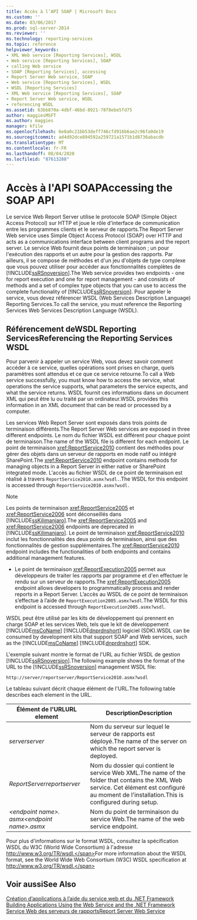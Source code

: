 ```yaml
---
title: Accès à l’API SOAP | Microsoft Docs
ms.custom: ''
ms.date: 03/06/2017
ms.prod: sql-server-2014
ms.reviewer: ''
ms.technology: reporting-services
ms.topic: reference
helpviewer_keywords:
- XML Web service [Reporting Services], WSDL
- Web service [Reporting Services], SOAP
- calling Web service
- SOAP [Reporting Services], accessing
- Report Server Web service, SOAP
- Web service [Reporting Services], WSDL
- WSDL [Reporting Services]
- XML Web service [Reporting Services], SOAP
- Report Server Web service, WSDL
- referencing WSDL
ms.assetid: 63bb870a-4dbf-46bd-8921-78f8ebe5fd75
author: maggiesMSFT
ms.author: maggies
manager: kfile
ms.openlocfilehash: 6e8a0c21bb53deff746cfd916b6ae2c96fa0de19
ms.sourcegitcommit: ad4d92dce894592a259721a1571b1d8736abacdb
ms.translationtype: MT
ms.contentlocale: fr-FR
ms.lasthandoff: 08/04/2020
ms.locfileid: "87613288"
---
```

# <a name="accessing-the-soap-api"></a><span data-ttu-id="32037-102">Accès à l'API  SOAP</span><span class="sxs-lookup"><span data-stu-id="32037-102">Accessing the SOAP API</span></span>
  <span data-ttu-id="32037-103">Le service Web Report Server utilise le protocole SOAP (Simple Object Access Protocol) sur HTTP et joue le rôle d'interface de communication entre les programmes clients et le serveur de rapports.</span><span class="sxs-lookup"><span data-stu-id="32037-103">The Report Server Web service uses Simple Object Access Protocol (SOAP) over HTTP and acts as a communications interface between client programs and the report server.</span></span> <span data-ttu-id="32037-104">Le service Web fournit deux points de terminaison ; un pour l'exécution des rapports et un autre pour la gestion des rapports. Par ailleurs, il se compose de méthodes et d'un jeu d'objets de type complexe que vous pouvez utiliser pour accéder aux fonctionnalités complètes de [!INCLUDE[ssRSnoversion](../../includes/ssrsnoversion-md.md)].</span><span class="sxs-lookup"><span data-stu-id="32037-104">The Web service provides two endpoints - one for report execution and one for report management - and consists of methods and a set of complex type objects that you can use to access the complete functionality of [!INCLUDE[ssRSnoversion](../../includes/ssrsnoversion-md.md)].</span></span> <span data-ttu-id="32037-105">Pour appeler le service, vous devez référencer WSDL (Web Services Description Language) Reporting Services.</span><span class="sxs-lookup"><span data-stu-id="32037-105">To call the service, you must reference the Reporting Services Web Services Description Language (WSDL).</span></span>  
  
## <a name="referencing-the-reporting-services-wsdl"></a><span data-ttu-id="32037-106">Référencement deWSDL Reporting Services</span><span class="sxs-lookup"><span data-stu-id="32037-106">Referencing the Reporting Services WSDL</span></span>  
 <span data-ttu-id="32037-107">Pour parvenir à appeler un service Web, vous devez savoir comment accéder à ce service, quelles opérations sont prises en charge, quels paramètres sont attendus et ce que ce service retourne.</span><span class="sxs-lookup"><span data-stu-id="32037-107">To call a Web service successfully, you must know how to access the service, what operations the service supports, what parameters the service expects, and what the service returns.</span></span> <span data-ttu-id="32037-108">WSDL fournit ces informations dans un document XML qui peut être lu ou traité par un ordinateur.</span><span class="sxs-lookup"><span data-stu-id="32037-108">WSDL provides this information in an XML document that can be read or processed by a computer.</span></span>  
  
 <span data-ttu-id="32037-109">Les services Web Report Server sont exposés dans trois points de terminaison différents.</span><span class="sxs-lookup"><span data-stu-id="32037-109">The Report Server Web services are exposed in three different endpoints.</span></span> <span data-ttu-id="32037-110">Le nom du fichier WSDL est différent pour chaque point de terminaison.</span><span class="sxs-lookup"><span data-stu-id="32037-110">The name of the WSDL file is different for each endpoint.</span></span> <span data-ttu-id="32037-111">Le point de terminaison <xref:ReportService2010> contient des méthodes pour gérer des objets dans un serveur de rapports en mode natif ou intégré SharePoint.</span><span class="sxs-lookup"><span data-stu-id="32037-111">The <xref:ReportService2010> endpoint contains methods for managing objects in a Report Server in either native or SharePoint integrated mode.</span></span> <span data-ttu-id="32037-112">L'accès au fichier WSDL de ce point de terminaison est réalisé à travers `ReportService2010.asmx?wsdl.`.</span><span class="sxs-lookup"><span data-stu-id="32037-112">The WSDL for this endpoint is accessed through `ReportService2010.asmx?wsdl.`</span></span>  
  
> [!NOTE]  
>  <span data-ttu-id="32037-113">Les points de terminaison <xref:ReportService2005> et <xref:ReportService2006> sont déconseillés dans [!INCLUDE[ssKilimanjaro](../../includes/sskilimanjaro-md.md)].</span><span class="sxs-lookup"><span data-stu-id="32037-113">The <xref:ReportService2005> and <xref:ReportService2006> endpoints are deprecated in [!INCLUDE[ssKilimanjaro](../../includes/sskilimanjaro-md.md)].</span></span> <span data-ttu-id="32037-114">Le point de terminaison <xref:ReportService2010> inclut les fonctionnalités des deux points de terminaison, ainsi que des fonctionnalités de gestion supplémentaires.</span><span class="sxs-lookup"><span data-stu-id="32037-114">The <xref:ReportService2010> endpoint includes the functionalities of both endpoints and contains additional management features.</span></span>  
  
-   <span data-ttu-id="32037-115">Le point de terminaison <xref:ReportExecution2005> permet aux développeurs de traiter les rapports par programme et d'en effectuer le rendu sur un serveur de rapports.</span><span class="sxs-lookup"><span data-stu-id="32037-115">The <xref:ReportExecution2005> endpoint allows developers to programmatically process and render reports in a Report Server.</span></span> <span data-ttu-id="32037-116">L’accès au WSDL de ce point de terminaison s’effectue à l’aide de `ReportExecution2005.asmx?wsdl`.</span><span class="sxs-lookup"><span data-stu-id="32037-116">The WSDL for this endpoint is accessed through `ReportExecution2005.asmx?wsdl`.</span></span>  
  
 <span data-ttu-id="32037-117">WSDL peut être utilisé par les kits de développement qui prennent en charge SOAP et les services Web, tels que le kit de développement [!INCLUDE[msCoName](../../includes/msconame-md.md)] [!INCLUDE[dnprdnshort](../../includes/dnprdnshort-md.md)] logiciel (SDK).</span><span class="sxs-lookup"><span data-stu-id="32037-117">WSDL can be consumed by development kits that support SOAP and Web services, such as the [!INCLUDE[msCoName](../../includes/msconame-md.md)] [!INCLUDE[dnprdnshort](../../includes/dnprdnshort-md.md)] SDK.</span></span>  
  
 <span data-ttu-id="32037-118">L'exemple suivant montre le format de l'URL au fichier WSDL de gestion [!INCLUDE[ssRSnoversion](../../includes/ssrsnoversion-md.md)].</span><span class="sxs-lookup"><span data-stu-id="32037-118">The following example shows the format of the URL to the [!INCLUDE[ssRSnoversion](../../includes/ssrsnoversion-md.md)] management WSDL file:</span></span>  
  
```  
http://server/reportserver/ReportService2010.asmx?wsdl  
```  
  
 <span data-ttu-id="32037-119">Le tableau suivant décrit chaque élément de l'URL.</span><span class="sxs-lookup"><span data-stu-id="32037-119">The following table describes each element in the URL.</span></span>  
  
|<span data-ttu-id="32037-120">Élément de l'URL</span><span class="sxs-lookup"><span data-stu-id="32037-120">URL element</span></span>|<span data-ttu-id="32037-121">Description</span><span class="sxs-lookup"><span data-stu-id="32037-121">Description</span></span>|  
|-----------------|-----------------|  
|<span data-ttu-id="32037-122">*server*</span><span class="sxs-lookup"><span data-stu-id="32037-122">*server*</span></span>|<span data-ttu-id="32037-123">Nom du serveur sur lequel le serveur de rapports est déployé.</span><span class="sxs-lookup"><span data-stu-id="32037-123">The name of the server on which the report server is deployed.</span></span>|  
|<span data-ttu-id="32037-124">*ReportServer*</span><span class="sxs-lookup"><span data-stu-id="32037-124">*reportserver*</span></span>|<span data-ttu-id="32037-125">Nom du dossier qui contient le service Web XML.</span><span class="sxs-lookup"><span data-stu-id="32037-125">The name of the folder that contains the XML Web service.</span></span> <span data-ttu-id="32037-126">Cet élément est configuré au moment de l'installation.</span><span class="sxs-lookup"><span data-stu-id="32037-126">This is configured during setup.</span></span>|  
|<span data-ttu-id="32037-127">*\<endpoint name>. asmx*</span><span class="sxs-lookup"><span data-stu-id="32037-127">*\<endpoint name>.asmx*</span></span>|<span data-ttu-id="32037-128">Nom du point de terminaison du service Web.</span><span class="sxs-lookup"><span data-stu-id="32037-128">The name of the web service endpoint.</span></span>|  
  
 <span data-ttu-id="32037-129">Pour plus d'informations sur le format WSDL, consultez la spécification WSDL du W3C (World Wide Consortium) à l'adresse http://www.w3.org/TR/wsdl.</span><span class="sxs-lookup"><span data-stu-id="32037-129">For more information about the WSDL format, see the World Wide Web Consortium (W3C) WSDL specification at http://www.w3.org/TR/wsdl.</span></span>  
  
## <a name="see-also"></a><span data-ttu-id="32037-130">Voir aussi</span><span class="sxs-lookup"><span data-stu-id="32037-130">See Also</span></span>  
 <span data-ttu-id="32037-131">[Création d’applications à l’aide du service web et du .NET Framework](net-framework/building-applications-using-the-web-service-and-the-net-framework.md) </span><span class="sxs-lookup"><span data-stu-id="32037-131">[Building Applications Using the Web Service and the .NET Framework](net-framework/building-applications-using-the-web-service-and-the-net-framework.md) </span></span>  
 [<span data-ttu-id="32037-132">Service Web des serveurs de rapports</span><span class="sxs-lookup"><span data-stu-id="32037-132">Report Server Web Service</span></span>](report-server-web-service.md)  
  
  
